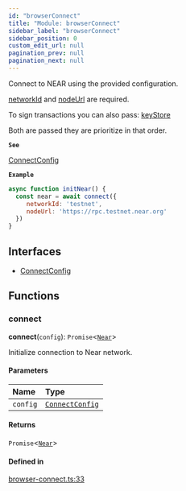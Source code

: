 ```yaml
---
id: "browserConnect"
title: "Module: browserConnect"
sidebar_label: "browserConnect"
sidebar_position: 0
custom_edit_url: null
pagination_prev: null
pagination_next: null
---
```


Connect to NEAR using the provided configuration.

[networkId](../interfaces/browserConnect.ConnectConfig.md#networkid) and [nodeUrl](../interfaces/browserConnect.ConnectConfig.md#nodeurl) are required.

To sign transactions you can also pass: [keyStore](../interfaces/browserConnect.ConnectConfig.md#keystore)

Both are passed they are prioritize in that order.

**`See`**

[ConnectConfig](../interfaces/browserConnect.ConnectConfig.md)

**`Example`**

```js
async function initNear() {
  const near = await connect({
     networkId: 'testnet',
     nodeUrl: 'https://rpc.testnet.near.org'
  })
}
```

## Interfaces

- [ConnectConfig](../interfaces/browserConnect.ConnectConfig.md)

## Functions

### connect

**connect**(`config`): `Promise`<[`Near`](../classes/near.Near.md)\>

Initialize connection to Near network.

#### Parameters

| Name | Type |
| :------ | :------ |
| `config` | [`ConnectConfig`](../interfaces/browserConnect.ConnectConfig.md) |

#### Returns

`Promise`<[`Near`](../classes/near.Near.md)\>

#### Defined in

[browser-connect.ts:33](https://github.com/maxhr/near--near-api-js/blob/87bf3c7e/packages/near-api-js/src/browser-connect.ts#L33)
